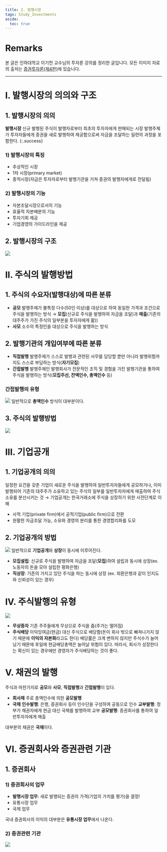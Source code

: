 ```yaml
---
title: 2. 발행시장
tags: Study_Investments
aside:
  toc: true
---
```


# Remarks
본 글은 인하대학교 이기천 교수님의 투자론 강의를 정리한 글입니다.
모든 이미지 자료의 출처는 [증권투자론(제4판)](http://www.yulgokbooks.co.kr/shop/book.php?ptype=view&prdcode=1803290076&catcode=11000000&page=1&catcode=11000000)에 있습니다.

<!--more-->

---

# I. 발행시장의 의의와 구조
## 1. 발행시장의 의의

**발행시장**
신규 발행된 주식이 발행자로부터 최초의 투자자에게 판매되는 시장
발행주체가 투자자들에게 증권을 새로 발행하여 제공함으로써 자금을 조달하는 일련의 과정을 포함한다.
{:.success}

### 1) 발행시장의 특징
- 추상적인 시장
- 1차 시장(primary market)
- 종적시장(자금은 투자자로부터 발행기관을 거쳐 증권의 발행자에게로 전달됨)

### 2) 발행시장의 기능
- 자본조달시장으로서의 기능
- 효율적 자본배분의 기능
- 투자기회 제공
- 기업경영의 가이드라인을 제공

## 2. 발행시장의 구조
![](/deprecated/images/2020-04-02-2/001.jpg)


# II. 주식의 발행방법
## 1. 주식의 수요자(발행대상)에 따른 분류
- **공모**
발행주체가 불특정 다수(50인 이상)를 대상으로 하여 동일한 가격과 조건으로 주식을 발행하는 방식
→ **모집**(신규로 주식을 발행하여 자금을 조달)과 **매출**(기존의 대주주가 가진 주식의 일부분을 투자자에게 팖))
- **사모**
소수의 특정인을 대상으로 주식을 발행하는 방식

## 2. 발행기관의 개입여부에 따른 분류
- **직접발행**
발행주체가 스스로 발행과 관련된 사무를 담당할 뿐만 아니라 발행위험까지도 스스로 부담하는 방식(**자기모집**)
- **간접발행**
발행주체인 발행회사가 전문적인 조직 및 경험을 가진 발행기관을 통하여 주식을 발행하는 방식(**모집주선, 잔액인수, 총액인수** 등)

### 간접발행의 유형
![](/deprecated/images/2020-04-02-2/002.jpg)
일반적으로 **총액인수** 방식이 대부분이다.

## 3. 주식의 발행방법
![](/deprecated/images/2020-04-02-2/003.jpg)


# III. 기업공개
## 1. 기업공개의 의의
일정한 요건을 갖춘 기업이 새로운 주식을 발행하여 일반투자자들에게 공모하거나, 이미 발행되어 기존의 대주주가 소유하고 있는 주식의 일부를 일반투자자에게 매출하여 주식소유를 분산시키는 것
→ 기업공개는 한국거래소에 주식을 상장하기 위한 사전단계로 이해

- 사적 기업(private firm)에서 공적기업(public firm)으로 전환
- 원활한 자금조달 가능, 소유와 경영의 분리를 통한 경영합리화를 도모

## 2. 기업공개의 방법
![](/deprecated/images/2020-04-02-2/004.jpg)
일반적으로 **기업공개**와 **상장**이 동시에 이루어진다.
- **모집설립**: 신규로 주식을 발행하여 자금을 조달(**모집**)하여 설립과 동시에 상장(ex. 노동자의 돈을 모아 설립한 평화은행)
- **직상장**: 기존의 가지고 있던 주식을 파는 동시에 상장 (ex. 외환은행과 같이 인지도와 신뢰성이 있는 경우)


# IV. 주식발행의 유형
![](/deprecated/images/2020-04-02-2/005.jpg)
- **무상증자**
기존 주주들에게 무상으로 주식을 줌(주가는 떨어짐)
- **주식배당**
이익잉여금(현금) 대신 주식으로 배당함(돈이 회사 밖으로 빠져나가지 않기 때문에 **이익의 자본화**라고도 한다)
배당률은 크게 변하지 않지만 주식수가 늘어났기 때문에 후일에 현금배당총액은 늘어날 위험이 있다. 따라서, 회사가 성장한다는 확신이 있는 경우에만 경영자가 주식배당하는 것이 좋다.


# V. 채권의 발행
주식과 마찬가지로 **공모**와 **사모**, **직접발행**과 **간접발행**이 있다.

- **회사채**
주로 총액인수에 의한 **공모발행**
- **국채**
**인수발행**: 은행, 증권회사 등이 인수단을 구성하여 공동으로 인수
**교부발행**: 정부가 채권자에게 현금 대신 국채를 발행하여 교부
**공모발행**: 증권회사를 통하여 일반투자자에게 매출

대부분의 채권은 **국채**이다.


# VI. 증권회사와 증권관련 기관
## 1. 증권회사
### 1) 증권회사의 업무
- **발행시장 업무**: 새로 발행되는 증권의 가격(기업의 가치를 평가)을 결정!
- 유통시장 업무
- 국제 업무

국내 증권회사의 이익의 대부분은 **유통시장 업무**에서 나온다.

### 2) 증권관련 기관
![](/deprecated/images/2020-04-02-2/006.jpg)
